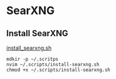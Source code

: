 # SearXNG

## Install SearXNG
[install_searxng.sh](https://github.com/EDUnter/development-enviroment/blob/main/searxng/install_searxng.sh)
```
mdkir -p ~/.scritps
nvim ~/.scripts/install-searxng.sh
chmod +x ~/.scripts/install-searxng.sh
```
